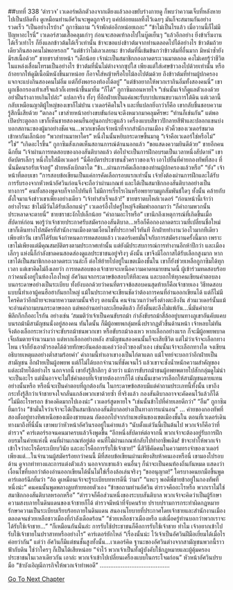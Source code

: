 ##บทที่ 338 ‘ตำรวจ’
เวเดอร์พลิกตัวลงจากเตียงแล้วลองขยับร่างกายดู ก็พบว่าความเจ็บที่หลังหายไปเป็นปลิดทิ้ง ดูเหมือนท่านอัศวินจะพูดถูกจริงๆ แค่ปล่อยแผลทิ้งไว้เฉยๆ มันก็จะสมานกันอย่างรวดเร็ว
“เป็นอย่างไรบ้าง” กูกาซิมถาม “เจ้าพักต่ออีกหน่อยเถอะ”
“ข้าไม่เป็นไรแล้ว เมื่อวานนี้ก็ไม่มีปัญหาอะไรนี่” เวเดอร์สวมเสื้อคลุมเก่าๆ ก่อนจะสอดเท้าลงไปในบู๊ตเย็นๆ “แล้วอีกอย่าง ยิ่งข้าเริ่มงานได้เร็วเท่าไร ก็ยิ่งแลกข้าวต้มได้เร็วเท่านั้น ข้าจะขอแบ่งข้าวต้มจากท่านตลอดไปได้อย่างไร ข้าวต้มถ้วยเดียวกินสองคนไม่พอหรอก”
“แต่ข้าว่าไม่เลวเลยนะ ข้าวต้มที่นี่เข้มข้นกว่าข้าวต้มที่อื่นมาก มิหนำซ้ำยังมีรสเนื้อด้วย” ชายชราส่ายหน้า “เด็กน้อย เจ้าน่ะเป็นสมาชิกกองลาดตระเวนมาตลอด คงไม่เคยรู้ว่าชีวิตในแหล่งเสื่อมโทรมเป็นอย่างไร ข้าวต้มที่นั่นไม่ต่างจากซุปใส เพียงแต่ใส่เศษข้าวลงไปด้วยเท่านั้น หรือถ้าอยากให้ดูมีเนื้อมีหนังขึ้นมาหน่อย ก็อาจใส่หญ้าหรือใบไม้ลงไปต้มด้วย ถึงข้าวต้มที่ท่านผู้ปกครองแจกจะแบ่งกินสองคนไม่อิ่ม แต่ก็ยังพอรองท้องได้อยู่”
“แต่ข้าอยากให้พวกเรากินอิ่มทั้งสองคนนี่” เขาผูกเชือกรองเท้าเสร็จแล้วก็เงยหน้าขึ้นมายิ้ม
“ก็ได้” กูกาซิมถอนหายใจ “เช่นนั้นเจ้าก็ดูแลตัวเองด้วย อย่าฝืนร่างกายเกินไปล่ะ”
แปลกจริง ทั้งๆ ที่อีกฝ่ายเป็นแค่แพะรับบาปแทนขบวนการใต้ดิน แต่เวลานี้กลับเหมือนญาติผู้ใหญ่ของเขาก็ไม่ปาน เวเดอร์คิดในใจ และที่แปลกยิ่งกว่าก็คือ เขากลับชื่นชอบความรู้สึกนี้เสียด้วย
“ตกลง” เขาส่ายหน้าอย่างขบขันก่อนจะดึงหมวกมาคลุมศีรษะ “ท่านก็เช่นกัน”
แต่พอเปิดประตูออก เขาก็เห็นชายสองคนยืนอยู่นอกประตูแล้ว เครื่องแบบสีขาวปักลายสีฟ้าและปลอกแขนบ่งบอกสถานะของผู้มาอย่างชัดเจน...พวกเขาคือเจ้าหน้าที่จากสำนักงานเมือง
หัวคิ้วของเวเดอร์ขมวดเข้าหากันเล็กน้อย “พวกท่านมาหาใคร”
หนึ่งในนั้นหยิบกระดาษขึ้นมาดู “เจ้าคือเวเดอร์ใช่หรือไม่”
“ใช่”
“เกิดอะไรขึ้น” กูกาซิมสังเกตเห็นสถานการณ์ด้านนอกแล้ว
“ขอแสดงความยินดีด้วย” ชายอีกคนฉีกยิ้ม “เจ้าผ่านการทดสอบของกองสันติบาลแล้ว ต่อไปจะเป็นการฝึกอบรมเป็นเวลาหนึ่งสัปดาห์” เขายัดบัตรเล็กๆ หนึ่งใบใส่มือเวเดอร์ “นี่คือบัตรประชาชนชั่วคราวของเจ้า เอาไปยื่นที่ค่ายกองทัพที่สอง ที่นั่นมีคนรอรับเจ้าอยู่”
ฝ่ายหลังเบิกตาโต “ข้า...ผ่านการคัดเลือกของท่านผู้ปกครองแล้วหรือ”
“ยัง” เจ้าหน้าที่ตอบเขา “การสอบข้อเขียนเป็นแค่การคัดเลือกรอบแรกเท่านั้น เจ้ายังต้องผ่านการฝึกและได้รับการรับรองจากหัวหน้าอัศวินก่อนจึงจะถือว่าผ่านเกณฑ์ และได้เป็นสมาชิกกองสันติบาลอย่างเป็นทางการ”
คนทั้งสองพูดจบก็จากไปทันที ไม่มีการเรี่ยไรเงินหรือพยายามผูกสัมพันธ์ใดๆ ทั้งนั้น คล้ายกับตั้งใจมาแจ้งข่าวเขาเพียงอย่างเดียว
“เจ้าทำสำเร็จแล้ว!” ชายชราตบไหล่เวเดอร์ “ก่อนหน้านี้เจ้าว่าอย่างไรนะ ข้าไม่มีวันได้รับเลือกแน่ๆ”
เวเดอร์อึ้งไปครู่ใหญ่จึงพึมพำออกมาว่า “ก็คำถามพวกนั้นประหลาดจะตายนี่”
ชายชราชะงักไปเล็กน้อย “คำถามอะไรหรือ”
เขานึกถึงเหตุการณ์ที่เกิดขึ้นเมื่อสัปดาห์ก่อน พอรู้ว่าเจ้าชายประกาศรับสมัครกองสันติบาล...หรือก็คือกองลาดตระเวนที่เปลี่ยนชื่อใหม่ เขาก็เดินทางไปสมัครที่สำนักงานเมืองตามเงื่อนไขที่ประกาศไว้ทันที อีกฝ่ายทำงานว่องไวมากทีเดียว เพียงห้าวัน เขาก็ได้รับแจ้งกำหนดการทดสอบแล้ว
เวเดอร์เคยมั่นใจกับการสมัครงานครั้งนี้มาก เพราะเขาไม่เพียงแต่มีคุณสมบัติตรงตามประกาศเท่านั้น แต่ยังมีประสบการณ์การทำงานอีกห้าปีกว่า และเมืองเล็กๆ แห่งนี้ก็กำลังขาดคนสอดส่องดูแลประชาชนอยู่จริงๆ ดังนั้น เขาจึงมีโอกาสได้รับเลือกสูงมาก หากเขาได้เป็นสมาชิกกองลาดตระเวนล่ะก็ ต่อให้ย้ายไปอยู่ในเขตเมืองชั้นใน เขาก็ยังช่วยเหลือกูกาซิมได้ทุกเวลา
แต่เขาคิดไม่ถึงเลยว่า การทดสอบของเจ้าชายจะเหนือความคาดหมายขนาดนี้
ผู้เข้าร่วมทดสอบร้อยกว่าคนนั่งอยู่ในห้องโถงใหญ่ อัศวินแจกกระดาษข้อสอบให้ทีละคน และบอกให้ทุกคนเขียนคำตอบลงบนกระดาษอย่างเป็นระเบียบ ทั้งยังบอกด้วยว่าคนที่ตรวจข้อสอบคนสุดท้ายก็คือเจ้าชายเอง วิธีทดสอบแบบนี้ทำเอาผู้คนฮือฮากันยกใหญ่ แม้ในประกาศจะเขียนชัดว่าต้องการคนที่อ่านออกเขียนได้ แต่ก็ไม่มีใครคิดว่าอีกฝ่ายจะหมายความตามนั้นจริงๆ
ตอนนั้น คนจำนวนกว่าครึ่งต่างตะลึงงัน ส่วนเวเดอร์นั้นแม้จะอ่านคำถามบนกระดาษออก แต่พออ่านอย่างละเอียดดีแล้ว ก็ยังตื่นตะลึงไม่แพ้กัน...นี่มันคำถามพิลึกกึกกืออะไรกัน อย่างเช่น ‘สมมติว่าเจ้าเป็นคนขับรถม้า กำลังขับรถม้าสี่ล้ออยู่บนทางภูเขาอันคับแคบ บนรถม้ามีสามัญชนนั่งอยู่สองคน ทันใดนั้น ก็มีผู้อพยพกลุ่มหนึ่งปรากฏตัวขึ้นด้านหน้า เจ้าหลบไม่ทัน จึงต้องเลือกระหว่างว่าจะขับรถม้าชนพวกเขา หรือขับรถม้าลงเหว หากเลือกอย่างแรก ก็จะมีผู้อพยพบาดเจ็บล้มตายจำนวนมาก แต่หากเลือกอย่างหลัง สามัญชนสองคนนั้นก็จะเสียชีวิต แต่ไม่ว่าเจ้าจะเลือกทางไหน เจ้าก็ยังเอาตัวรอดได้ด้วยทักษะอันคล่องแคล่วว่องไวของตัวเอง เช่นนั้นเจ้าจะเลือกทางใด จงเขียนอธิบายเหตุผลอย่างต่ำสามร้อยคำ’
คำถามนี้ทำเอาเขางงเป็นไก่ตาแตก แม้โจทย์จะบอกว่าอีกฝ่ายเป็นสามัญชน อีกฝ่ายเป็นผู้อพยพ แต่ก็ไม่ได้บอกจำนวนที่ชัดเจนไว้ แล้วเขาจะชั่งน้ำหนักความสำคัญของแต่ละฝ่ายได้อย่างไร นอกจากนี้ เขายังรู้สึกลึกๆ ด้วยว่า แม้การขับรถม้าชนผู้อพยพตายไปสักกลุ่มดูไม่น่าจะเป็นอะไร แต่นั่นอาจจะไม่ใช่คำตอบที่เจ้าชายต้องการก็ได้
เช่นนั้นเขาควรเลือกให้สามัญชนตายแทนอย่างนั้นหรือ หรือนี่จะเป็นคำตอบที่ถูกต้องกัน
ในกระดาษข้อสอบมีแต่คำถามประเภทนี้ทั้งนั้น เขาถึงกระทั่งรู้สึกว่าเจ้าชายจงใจกลั่นแกล้งพวกเขาด้วยซ้ำ ที่จริงแล้ว กองสันติบาลอาจจะคัดคนไว้แล้วก็ได้
“ไม่มีอะไรหรอก ข้าคงคิดมากไปเองน่ะ” เวเดอร์สูดหายใจ “เช่นนั้นข้าไปที่ค่ายเลยดีกว่า”
“อืม” กูกาซิมยิ้มกว้าง “ข้ามั่นใจว่าเจ้าจะได้เป็นสมาชิกกองสันติบาลอย่างเป็นทางการแน่นอน”
...
ค่ายของกองทัพที่สองตั้งอยู่ทางทิศเหนือของเมืองชายแดน ถัดออกไปจากกำแพงหินของเขตเมืองชั้นใน ตอนที่เวเดอร์เดินทางมาถึงที่นี่นั้น เขาพบว่าหัวหน้าอัศวินรออยู่ในค่ายแล้ว
“นับตั้งแต่วันนี้เป็นต้นไป พวกเจ้าก็คือว่าที่ตำรวจ” คาร์เตอร์รอจนคนมาครบแล้วจึงพูดขึ้น “อีกหนึ่งสัปดาห์ต่อจากนี้ พวกเจ้าจะต้องอยู่รับการฝึกอบรมในค่ายแห่งนี้ คนที่ผ่านเกณฑ์อยู่ต่อ คนที่ไม่ผ่านเกณฑ์กลับไปทำอาชีพเดิม! ข้าจะทำให้พวกเจ้าเข้าใจว่าอะไรคือระเบียบวินัย และอะไรคือการรับใช้เจ้าชาย!”
นี่สิวิธีคัดคนในความทรงจำของเวเดอร์ เพียงแต่...ในจำนวนผู้สมัครร้อยกว่าคนนี้ มีที่สอบข้อเขียนผ่านเพียงสิบห้าคนเองหรือนี่ เขามองไปรอบด้าน ดูจากท่าทางและการแต่งตัวแล้ว นอกจากเขาแล้ว คนอื่นๆ ก็น่าจะเป็นคนท้องถิ่นกันหมด
แสดงว่าเงื่อนไขที่บอกว่าต้องอ่านออกเขียนได้นั้นไม่ใช่เรื่องล้อเล่นจริงๆ
“ขออนุญาต!” ใครบางคนยกมือขึ้นพูด
คาร์เตอร์ฉีกยิ้มว่า “อ้อ ดูเหมือนเจ้าจะรู้ระเบียบทหารดีนี่ ว่ามา”
“แหะๆ พอดีพี่ชายข้าอยู่ในกองทัพที่หนึ่งน่ะ” คนคนนั้นพูดพลางลูบท้ายทอยตัวเอง “ข้าขอถามท่านอัศวิน ตำรวจคืออะไรหรือ พวกเราไม่ใช่สมาชิกกองสันติบาลหรอกหรือ”
“ตำรวจก็คือส่วนหนึ่งของระบบสันติบาล พวกเจ้าจะคิดว่าเป็นผู้รักษาความสงบภายในดินแดนของเจ้าชายก็ได้ ตำรวจมีหน้าที่จับคนร้าย ปราบปรามการกระทำผิดกฎหมาย รักษาความเป็นระเบียบเรียบร้อยภายในดินแดน สนองนโยบายที่ประกาศโดยเจ้าชายและสำนักงานเมือง ตลอดจนช่วยเหลือชาวเมืองที่กำลังเดือดร้อน”
“ช่วยเหลือชาวเมืองหรือ แต่เมื่อครู่ท่านบอกว่าพวกเราจะได้รับใช้เจ้าชาย...”
“ก็เหมือนกันนั่นล่ะ การรับใช้ประชาชนก็คือการรับใช้เจ้าชาย ทำไม เจ้าอยากเข้าไปรับใช้เจ้าชายในปราสาทหรืออย่างไร” คาร์เตอร์ยักไหล่ “เรื่องนั้นน่ะ ไว้เจ้าเป็นอัศวินฝีมือเยี่ยมได้เมื่อไรค่อยว่ากัน”
แต่ว่า อัศวินก็มีแต่ชนชั้นสูงทั้งนั้น...เวเดอร์คิด ฐานะของอัศวินต่างจากสามัญชนพวกนี้ราวฟ้ากับดิน ใช่ว่าใครๆ ก็เป็นได้เสียหน่อย
“จำไว้ พวกเจ้าเป็นทั้งผู้บังคับใช้กฎหมายและผู้คุ้มครองประชาชนในเวลาเดียวกัน เอาล่ะ พวกเจ้าเข้าไปเปลี่ยนเครื่องแบบในกระโจมก่อน” หัวหน้าอัศวินปรบมือ “ข้าบังเอิญมีภารกิจให้พวกเจ้าทำพอดี”
………………………………….


[Go To Next Chapter]( ./251.md)